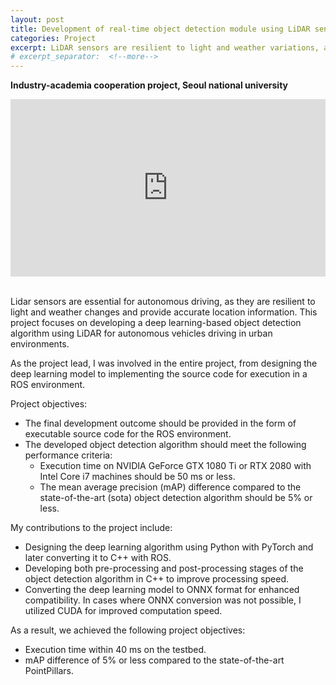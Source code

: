 ```yaml
---
layout: post
title: Development of real-time object detection module using LiDAR sensor
categories: Project
excerpt: LiDAR sensors are resilient to light and weather variations, accurately measuring positions, which is vital for object detection algorithms to provide precise distance information about surrounding objects. Thus, the use of lidar sensors is essential for autonomous driving. This project focuses on developing a deep learning-based object detection algorithm using LiDAR for autonomous vehicles driving in urban environments. As the project lead, I participated in the entire project, from designing the deep learning model to implementing the source code for execution in a ROS environment.
# excerpt_separator:  <!--more-->
---
```


**Industry-academia cooperation project, Seoul national university**

<div align="center">
    <div style="position: relative; padding-bottom: 56.25%; height: 0;">
        <iframe 
        src="https://www.youtube.com/embed/pnsvPiWt4Ss" 
        frameborder="0" 
        allow="accelerometer; autoplay; encrypted-media; gyroscope; picture-in-picture" 
        allowfullscreen
        style="position: absolute; width: 100%; height: 100%; left: 0; top: 0;"></iframe>
    </div>
</div>

<br>


Lidar sensors are essential for autonomous driving, as they are resilient to light and weather changes and provide accurate location information. This project focuses on developing a deep learning-based object detection algorithm using LiDAR for autonomous vehicles driving in urban environments. 

As the project lead, I was involved in the entire project, from designing the deep learning model to implementing the source code for execution in a ROS environment.

Project objectives:
* The final development outcome should be provided in the form of executable source code for the ROS environment.
* The developed object detection algorithm should meet the following performance criteria:
	* Execution time on NVIDIA GeForce GTX 1080 Ti or RTX 2080 with Intel Core i7 machines should be 50 ms or less.
	* The mean average precision (mAP) difference compared to the state-of-the-art (sota) object detection algorithm should be 5% or less.


My contributions to the project include:

* Designing the deep learning algorithm using Python with PyTorch and later converting it to C++ with ROS.
* Developing both pre-processing and post-processing stages of the object detection algorithm in C++ to improve processing speed.
* Converting the deep learning model to ONNX format for enhanced compatibility. In cases where ONNX conversion was not possible, I utilized CUDA for improved computation speed.

As a result, we achieved the following project objectives:

* Execution time within 40 ms on the testbed.
* mAP difference of 5% or less compared to the state-of-the-art PointPillars.
